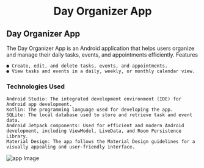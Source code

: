 <h1 align="center">Day Organizer App </h1>
<h2 >Day Organizer App </h1>

The Day Organizer App is an Android application that helps users organize and manage their daily tasks, events, and appointments efficiently.
Features

    ● Create, edit, and delete tasks, events, and appointments.
    ● View tasks and events in a daily, weekly, or monthly calendar view.

<h3 > Technologies Used </h3>

    Android Studio: The integrated development environment (IDE) for Android app development.
    Kotlin: The programming language used for developing the app.
    SQLite: The local database used to store and retrieve task and event data.
    Android Jetpack components: Used for efficient and modern Android development, including ViewModel, LiveData, and Room Persistence Library.
    Material Design: The app follows the Material Design guidelines for a visually appealing and user-friendly interface.

    
![app Image](https://repository-images.githubusercontent.com/749822915/7eed484b-36d6-4eec-8ec1-d5809a2bf867)
